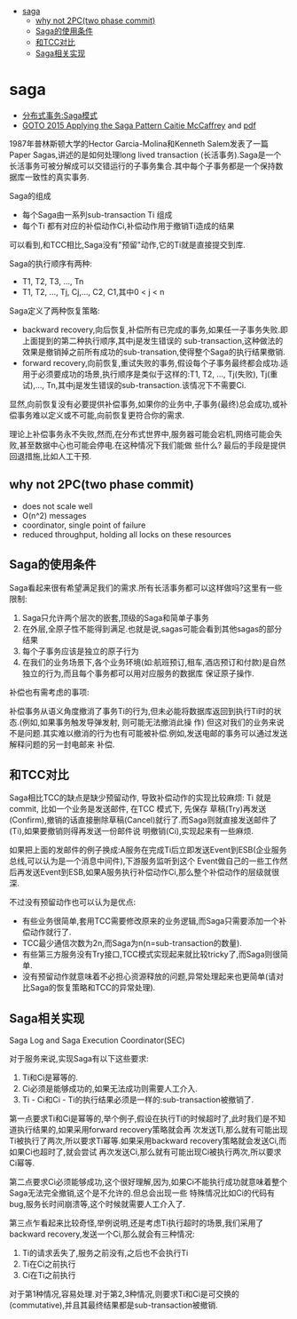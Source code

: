 - [saga](#saga)
  - [why not 2PC(two phase commit)](#why-not-2pctwo-phase-commit)
  - [Saga的使用条件](#saga的使用条件)
  - [和TCC对比](#和tcc对比)
  - [Saga相关实现](#saga相关实现)

# saga
- [分布式事务:Saga模式](https://www.jianshu.com/p/e4b662407c66)
- [GOTO 2015 Applying the Saga Pattern Caitie McCaffrey](https://www.youtube.com/watch?v=xDuwrtwYHu8) and [pdf](
  http://gotocon.com/dl/goto-chicago-2015/slides/CaitieMcCaffrey_ApplyingTheSagaPattern.pdf)

1987年普林斯顿大学的Hector Garcia-Molina和Kenneth Salem发表了一篇Paper Sagas,讲述的是如何处理long lived transaction
(长活事务).Saga是一个长活事务可被分解成可以交错运行的子事务集合.其中每个子事务都是一个保持数据库一致性的真实事务.

Saga的组成

- 每个Saga由一系列sub-transaction Ti 组成
- 每个Ti 都有对应的补偿动作Ci,补偿动作用于撤销Ti造成的结果

可以看到,和TCC相比,Saga没有"预留"动作,它的Ti就是直接提交到库.

Saga的执行顺序有两种:

- T1, T2, T3, ..., Tn
- T1, T2, ..., Tj, Cj,..., C2, C1,其中0 < j < n

Saga定义了两种恢复策略:

- backward recovery,向后恢复,补偿所有已完成的事务,如果任一子事务失败.即上面提到的第二种执行顺序,其中j是发生错误的
  sub-transaction,这种做法的效果是撤销掉之前所有成功的sub-transation,使得整个Saga的执行结果撤销.
- forward recovery,向前恢复,重试失败的事务,假设每个子事务最终都会成功.适用于必须要成功的场景,执行顺序是类似于这样的:T1,
  T2, ..., Tj(失败), Tj(重试),..., Tn,其中j是发生错误的sub-transaction.该情况下不需要Ci.

显然,向前恢复没有必要提供补偿事务,如果你的业务中,子事务(最终)总会成功,或补偿事务难以定义或不可能,向前恢复更符合你的需求.

理论上补偿事务永不失败,然而,在分布式世界中,服务器可能会宕机,网络可能会失败,甚至数据中心也可能会停电.在这种情况下我们能做
些什么? 最后的手段是提供回退措施,比如人工干预.

## why not 2PC(two phase commit)
- does not scale well
- O(n^2) messages
- coordinator, single point of failure
- reduced throughput, holding all locks on these resources

## Saga的使用条件
Saga看起来很有希望满足我们的需求.所有长活事务都可以这样做吗?这里有一些限制:

1. Saga只允许两个层次的嵌套,顶级的Saga和简单子事务
1. 在外层,全原子性不能得到满足.也就是说,sagas可能会看到其他sagas的部分结果
1. 每个子事务应该是独立的原子行为
1. 在我们的业务场景下,各个业务环境(如:航班预订,租车,酒店预订和付款)是自然独立的行为,而且每个事务都可以用对应服务的数据库
  保证原子操作.

补偿也有需考虑的事项:

补偿事务从语义角度撤消了事务Ti的行为,但未必能将数据库返回到执行Ti时的状态.(例如,如果事务触发导弹发射, 则可能无法撤消此操
作) 但这对我们的业务来说不是问题.其实难以撤消的行为也有可能被补偿.例如,发送电邮的事务可以通过发送解释问题的另一封电邮来
补偿.

## 和TCC对比
Saga相比TCC的缺点是缺少预留动作, 导致补偿动作的实现比较麻烦: Ti 就是commit, 比如一个业务是发送邮件, 在TCC 模式下, 先保存
草稿(Try)再发送(Confirm),撤销的话直接删除草稿(Cancel)就行了.而Saga则就直接发送邮件了(Ti),如果要撤销则得再发送一份邮件说
明撤销(Ci),实现起来有一些麻烦.

如果把上面的发邮件的例子换成:A服务在完成Ti后立即发送Event到ESB(企业服务总线,可以认为是一个消息中间件),下游服务监听到这个
Event做自己的一些工作然后再发送Event到ESB,如果A服务执行补偿动作Ci,那么整个补偿动作的层级就很深.

不过没有预留动作也可以认为是优点:

- 有些业务很简单,套用TCC需要修改原来的业务逻辑,而Saga只需要添加一个补偿动作就行了.
- TCC最少通信次数为2n,而Saga为n(n=sub-transaction的数量).
- 有些第三方服务没有Try接口,TCC模式实现起来就比较tricky了,而Saga则很简单.
- 没有预留动作就意味着不必担心资源释放的问题,异常处理起来也更简单(请对比Saga的恢复策略和TCC的异常处理).

## Saga相关实现
Saga Log and Saga Execution Coordinator(SEC)

对于服务来说,实现Saga有以下这些要求:

1. Ti和Ci是幂等的.
1. Ci必须是能够成功的,如果无法成功则需要人工介入.
1. Ti - Ci和Ci - Ti的执行结果必须是一样的:sub-transaction被撤销了.

第一点要求Ti和Ci是幂等的,举个例子,假设在执行Ti的时候超时了,此时我们是不知道执行结果的,如果采用forward recovery策略就会再
次发送Ti,那么就有可能出现Ti被执行了两次,所以要求Ti幂等.如果采用backward recovery策略就会发送Ci,而如果Ci也超时了,就会尝试
再次发送Ci,那么就有可能出现Ci被执行两次,所以要求Ci幂等.

第二点要求Ci必须能够成功,这个很好理解,因为,如果Ci不能执行成功就意味着整个Saga无法完全撤销,这个是不允许的.但总会出现一些
特殊情况比如Ci的代码有bug,服务长时间崩溃等,这个时候就需要人工介入了.

第三点乍看起来比较奇怪,举例说明,还是考虑Ti执行超时的场景,我们采用了backward recovery,发送一个Ci,那么就会有三种情况:

1. Ti的请求丢失了,服务之前没有,之后也不会执行Ti
1. Ti在Ci之前执行
1. Ci在Ti之前执行

对于第1种情况,容易处理.对于第2,3种情况,则要求Ti和Ci是可交换的(commutative),并且其最终结果都是sub-transaction被撤销.

